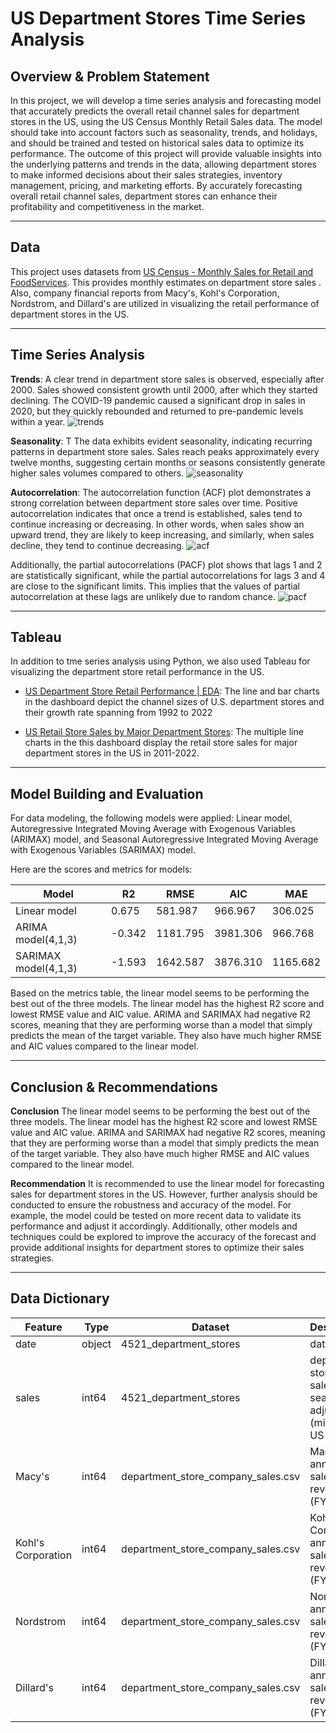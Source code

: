 # US Department Stores Time  Series Analysis

## Overview & Problem Statement
In this project, we will develop a time series analysis and forecasting model that accurately predicts the overall retail channel sales for department stores in the US, using the US Census Monthly Retail Sales data. The model should take into account factors such as seasonality, trends, and holidays, and should be trained and tested on historical sales data to optimize its performance.
The outcome of this project will provide valuable insights into the underlying patterns and trends in the data, allowing department stores to make informed decisions about their sales strategies, inventory management, pricing, and marketing efforts. By accurately forecasting overall retail channel sales, department stores can enhance their profitability and competitiveness in the market.

---

## Data
This project uses datasets from [US Census - Monthly Sales for Retail and FoodServices](https://www.census.gov/econ/currentdata/). This provides monthly estimates on department store sales . Also, company financial reports from Macy's, Kohl's Corporation, Nordstrom, and Dillard's are utilized in visualizing the retail performance of department stores in the US.

---

## Time Series Analysis
**Trends**:  A clear trend in department store sales is observed, especially after 2000. Sales showed consistent growth until 2000, after which they started declining. The COVID-19 pandemic caused a significant drop in sales in 2020, but they quickly rebounded and returned to pre-pandemic levels within a year. 
![trends](images/trends.png)

**Seasonality**: T The data exhibits evident seasonality, indicating recurring patterns in department store sales. Sales reach peaks approximately every twelve months, suggesting certain months or seasons consistently generate higher sales volumes compared to others.
![seasonality](images/seasonality.png)

**Autocorrelation**: The autocorrelation function (ACF) plot demonstrates a strong correlation between department store sales over time. Positive autocorrelation indicates that once a trend is established, sales tend to continue increasing or decreasing. In other words, when sales show an upward trend, they are likely to keep increasing, and similarly, when sales decline, they tend to continue decreasing. 
![acf](images/autocorrelation.png)

Additionally, the partial autocorrelations (PACF) plot shows that lags 1 and 2 are statistically significant, while the partial autocorrelations for lags 3 and 4 are close to the significant limits. This implies that the values of partial autocorrelation at these lags are unlikely due to random chance.
![pacf](images/partial_autocorrelation.png)

---

## Tableau 
In addition to tme series analysis using Python, we also used Tableau for visualizing the department store retail performance in the US. 

- [US Department Store Retail Performance | EDA](https://public.tableau.com/views/USDepartmentStoreSalesAnalysis/D_USRetailStoreSales?:language=en-US&:display_count=n&:origin=viz_share_link): The line and bar charts in the dashboard depict the channel sizes of U.S. department stores and their growth rate spanning from 1992 to 2022
 
- [US Retail Store Sales by Major Department Stores](https://public.tableau.com/views/USDepartmentStoreSalesAnalysis/D_USRetailStoreSalesbyMajorPlayer?:language=en-US&:display_count=n&:origin=viz_share_link): The multiple line charts in the this dashboard display the retail store sales for major department stores in the US in 2011-2022.

---

## Model Building and Evaluation 
For data modeling, the following models were applied: Linear model, Autoregressive Integrated Moving Average with Exogenous Variables (ARIMAX) model, and Seasonal Autoregressive Integrated Moving Average with Exogenous Variables (SARIMAX) model. 

Here are the scores and metrics for models: 

|Model|R2|RMSE|AIC|MAE|
|--|--|--|--|--|
|Linear model|0.675|581.987|966.967|306.025|
|ARIMA model(4,1,3)|-0.342|1181.795|3981.306|966.768|
|SARIMAX model(4,1,3)|-1.593|1642.587|3876.310|1165.682|

Based on the metrics table, the linear model seems to be performing the best out of the three models. The linear model has the highest R2 score and lowest RMSE value and AIC value. ARIMA and SARIMAX had negative R2 scores, meaning that they are performing worse than a model that simply predicts the mean of the target variable. They also have much higher RMSE and AIC values compared to the linear model.

---

## Conclusion & Recommendations
**Conclusion**
The linear model seems to be performing the best out of the three models. The linear model has the highest R2 score and lowest RMSE value and AIC value. ARIMA and SARIMAX had negative R2 scores, meaning that they are performing worse than a model that simply predicts the mean of the target variable. They also have much higher RMSE and AIC values compared to the linear model.

**Recommendation**
It is recommended to use the linear model for forecasting sales for department stores in the US. However, further analysis should be conducted to ensure the robustness and accuracy of the model. For example, the model could be tested on more recent data to validate its performance and adjust it accordingly. Additionally, other models and techniques could be explored to improve the accuracy of the forecast and provide additional insights for department stores to optimize their sales strategies.

---

## Data Dictionary
|Feature|Type|Dataset|Description|
|---|---|---|---|
|date|object|4521_department_stores|date|
|sales|int64|4521_department_stores|deparment stores retail sales, seasonally adjusted (millions of US dollars)|
|Macy's|int64|department_store_company_sales.csv|Macy's annual sales revenues (FY-Jan)|
|Kohl's Corporation|int64|department_store_company_sales.csv|Kohl's Corporation annual sales revenues (FY-Jan)|
|Nordstrom|int64|department_store_company_sales.csv|Nordstrom  annual sales revenues (FY-Jan)|
|Dillard's|int64|department_store_company_sales.csv|Dillard's  annual sales revenues (FY-Jan)|